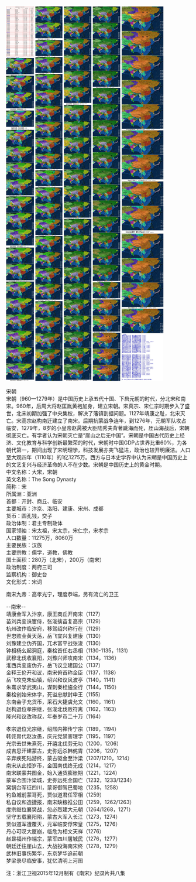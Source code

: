 ![](./1.jpg)
![](./2.jpg)
![](./3.jpg)
![](./4.jpg)
![](./5.jpg)


宋朝  
宋朝（960—1279年）是中国历史上承五代十国、下启元朝的时代，分北宋和南宋。960年，后周大将赵匡胤黄袍加身，建立宋朝。宋真宗、宋仁宗时期步入了盛世，北宋初期加强了中央集权，解决了藩镇割据问题。1127年靖康之耻，北宋灭亡。宋高宗赵构南迁建立了南宋。后期抗蒙战争连年，到1276年，元朝军队攻占临安，1279年，8岁的小皇帝赵昺被大臣陆秀夫背著跳海而死，厓山海战后，宋朝彻底灭亡。有学者认为宋朝灭亡是“崖山之后无中国”。宋朝是中国古代历史上经济、文化教育与科学创新最繁荣的时代，宋朝时中国GDP占世界比重60%，为各朝代第一，期间出现了宋明理学，科技发展亦突飞猛进，政治也较开明廉洁。人口至大观四年（1110年）的1亿1275万。西方与日本史学界中认为宋朝是中国历史上的文艺复兴与经济革命的人不在少数。宋朝是中国历史上的黄金时期。  
中文名称：大宋，宋朝  
英文名称：The Song Dynasty  
简称：宋  
所属洲：亚洲  
首都：开封、商丘、临安  
主要城市：汴京、洛阳、建康、宋州、成都  
货币：圆孔钱，交子  
政治体制：君主专制政体  
国家领袖：宋太祖，宋太宗，宋仁宗，宋孝宗  
人口数量：11275万，8060万  
主要民族：汉族  
主要宗教：儒学，道教，佛教  
国土面积：280万（北宋），200万（南宋）  
政治制度：两府三司  
监察机构：御史台  
文化形式：宋词  
  
  
南宋九帝：高孝光宁，理度恭端，另有流亡的卫王  
  
  
--南宋--  
靖康金军入汴京，康王商丘开南宋（1127）  
苗刘兵变诛宦侍，张浚擒苗复高宗（1129）  
杭州改作临安府，移驾绍兴称行在（1129）  
世忠败金黄天荡，岳飞宜兴复建康（1130）  
刘豫建立伪齐国，兀术富平战张浚（1130）  
钟相杨幺起洞庭，秦桧首任右丞相（1130-1135，1131）  
武穆北伐收襄阳，刘豫兴师攻南宋（1134，1136）  
淮西兵变废伪齐，岳飞议立建国公（1137）  
金释王伦开和议，南宋俯首称金臣（1137，1138）  
岳飞攻克朱仙镇，绍兴和议风波亭（1140，1141）  
朱熹求学武夷山，谋刺秦桧施全行（1144，1150）  
秦桧创始宋体字，死谥忠献封申王（1155）  
东南会子充货币，采石大捷虞允文（1160，1161）  
赵构退位孝宗继，张浚北伐败符离（1162，1163）  
隆兴和议改称叔，年奉岁币二十万（1164）  
  
  
孝宗退位光宗继，绍熙内禅传宁宗（1189，1194）  
韩侂胄代赵汝愚，庆元党禁害理学（1195，1197）  
光宗去世朱熹死，开禧北伐劳无功（1200，1206）  
成吉思汗建蒙古，史弥远杀韩侂胄（1206，1207）  
辛弃疾死陆游终，蒙古驱金至汴梁（1207/1210，1214）  
南宋从此拒岁币，金国南伐终无成（1214，1217）  
南宋联蒙共图金，始入通货膨胀期（1221，1224）  
蒙军合围汴梁城，史弥远死金国亡（1232，1233/1234）  
窝锅台军征四川，蒙哥御驾巴蜀地（1235，1258）  
钓鱼城前蒙哥死，贾似道君任宰相（1259）  
私自议和造捷报，南宋缺粮推公田（1259，1262/1263）  
度宗继位襄樊战，忽必烈建大元朝（1264/1268，1271）  
坚守五载襄阳陷，蒙古大军入长江（1273，1274）  
贾似道军遭覆灭，元军临安俘宋皇（1275，1276）  
丹心可叹大厦崩，临危为相文天祥（1276）  
赵昰福州作端宗，蒙军四川屠城民（1276，1277）  
朝廷迁往崖山去，大战投海南宋终（1278，1279）  
武林旧事伤繁华，东京梦华追前朝  
梦梁录尽临安事，犹忆清明上河图  
  
  
注：浙江卫视2015年12月制有《南宋》纪录片共八集

